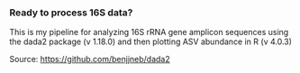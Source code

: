 ### Ready to process 16S data?

This is my pipeline for analyzing 16S rRNA gene amplicon sequences using the dada2 package (v 1.18.0) and then plotting ASV abundance in R (v 4.0.3)

Source: https://github.com/benjjneb/dada2
